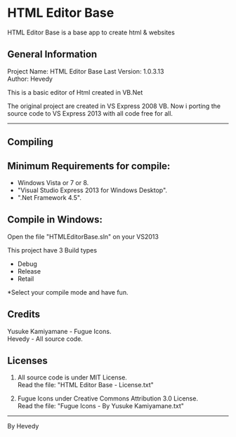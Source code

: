 HTML Editor Base
===============================

HTML Editor Base is a base app to create html & websites


General Information
-------------------

Project Name: HTML Editor Base
Last Version: 1.0.3.13  
Author: Hevedy

This is a basic editor of Html created in VB.Net

The original project are created in VS Express 2008 VB. 
Now i porting the source code to VS Express 2013 with all code free for all.


--------------


Compiling
---------

Minimum Requirements for compile:
-------------------------

* Windows Vista or 7 or 8.
* "Visual Studio Express 2013 for Windows Desktop".
* ".Net Framework 4.5".


Compile in Windows:
-------------------

Open the file "HTMLEditorBase.sln" on your VS2013

This project have 3 Build types

  - Debug
  - Release
  - Retail

*Select your compile mode and have fun.


Credits
-------

Yusuke Kamiyamane - Fugue Icons.  
Hevedy - All source code.


Licenses
--------

1. All source code is under MIT License.  
	Read the file: "HTML Editor Base - License.txt"
	
2. Fugue Icons under Creative Commons Attribution 3.0 License.  
	Read the file: "Fugue Icons - By Yusuke Kamiyamane.txt"


-----------------

By Hevedy
